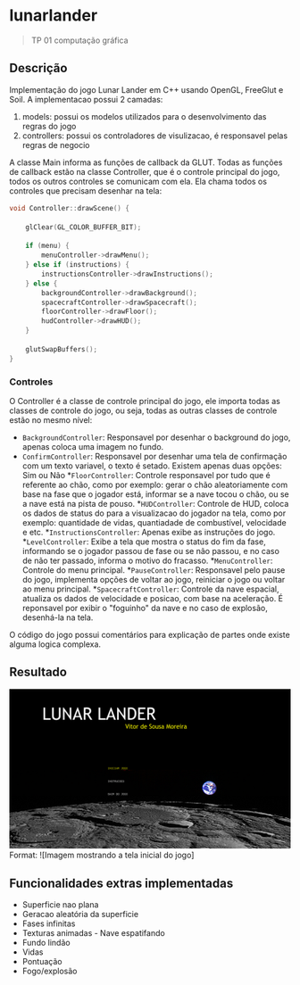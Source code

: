 # lunarlander
> TP 01 computação gráfica

## Descrição
Implementação do jogo Lunar Lander em C++ usando OpenGL, FreeGlut e Soil.
A implementacao possui 2 camadas:
1. models: possui os modelos utilizados para o desenvolvimento das regras do jogo
1. controllers: possui os controladores de visulizacao, é responsavel pelas regras de negocio

A classe Main informa as funções de callback da GLUT. Todas as funções de callback estão na classe Controller, que é o controle principal do jogo, todos os outros controles se comunicam com ela. Ela chama todos os controles que precisam desenhar na tela:

```c
void Controller::drawScene() {

	glClear(GL_COLOR_BUFFER_BIT);

	if (menu) {
		menuController->drawMenu();
	} else if (instructions) {
		instructionsController->drawInstructions();
	} else {
		backgroundController->drawBackground();
		spacecraftController->drawSpacecraft();
		floorController->drawFloor();
		hudController->drawHUD();
	}

	glutSwapBuffers();
}
```

### Controles
O Controller é a classe de controle principal do jogo, ele importa todas as classes de controle do jogo, ou seja, todas as outras classes de controle estão no mesmo nível:
* ```BackgroundController```: Responsavel por desenhar o background do jogo, apenas coloca uma imagem no fundo.
* ```ConfirmController```: Responsavel por desenhar uma tela de confirmação com um texto variavel, o texto é setado. Existem apenas duas opções: Sim ou Não
*```FloorController```: Controle responsavel por tudo que é referente ao chão, como por exemplo: gerar o chão aleatoriamente com base na fase que o jogador está, informar se a nave tocou o chão, ou se a nave está na pista de pouso.
*```HUDController```: Controle de HUD, coloca os dados de status do para a visualizacao do jogador na tela, como por exemplo: quantidade de vidas, quantiadade de combustível, velocidade e etc.
*```InstructionsController```: Apenas exibe as instruções do jogo.
*```LevelController```: Exibe a tela que mostra o status do fim da fase, informando se o jogador passou de fase ou se não passou, e no caso de não ter passado, informa o motivo do fracasso.
*```MenuController```: Controle do menu principal.
*```PauseController```: Responsavel pelo pause do jogo, implementa opções de voltar ao jogo, reiniciar o jogo ou voltar ao menu principal.
*```SpacecraftController```: Controle da nave espacial, atualiza os dados de velocidade e posicao, com base na aceleração. É reponsavel por exibir o "foguinho" da nave e no caso de explosão, desenhá-la na tela.

O código do jogo possui comentários para explicação de partes onde existe alguma logica complexa.

## Resultado
![Tela inicial do jogo](/images/1_menu-principal.png)
Format: ![Imagem mostrando a tela inicial do jogo]
## Funcionalidades extras implementadas

* Superficie nao plana
* Geracao aleatória da superficie
* Fases infinitas
* Texturas animadas - Nave espatifando
* Fundo lindão
* Vidas
* Pontuação
* Fogo/explosão